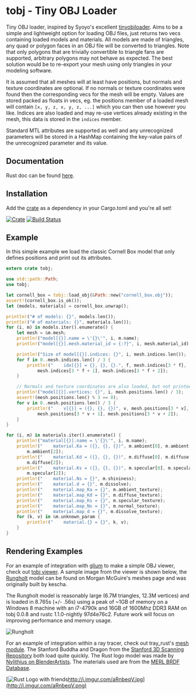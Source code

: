 tobj - Tiny OBJ Loader
===
Tiny OBJ loader, inspired by Syoyo's excellent [tinyobjloader](https://github.com/syoyo/tinyobjloader).
Aims to be a simple and lightweight option for loading OBJ files, just returns two vecs
containing loaded models and materials. All models are made of triangles, any quad or polygon faces in an
OBJ file will be converted to triangles. Note that only polygons that are trivially
convertible to triangle fans are supported, arbitrary polygons may not behave as expected.
The best solution would be to re-export your mesh using only triangles in your modeling software.

It is assumed that all meshes will at least have positions, but normals and texture coordinates
are optional. If no normals or texture coordinates were found then the corresponding vecs for
the mesh will be empty. Values are stored packed as floats in vecs, eg. the positions member of
a loaded mesh will contain `[x, y, z, x, y, z, ...]` which you can then use however you like.
Indices are also loaded and may re-use vertices already existing in the mesh, this data is
stored in the `indices` member.

Standard MTL attributes are supported as well and any unrecognized parameters will be stored in a
HashMap containing the key-value pairs of the unrecognized parameter and its value.

Documentation
---
Rust doc can be found [here](http://www.willusher.io/tobj/tobj/).

Installation
---
Add the [crate](https://crates.io/crates/tobj) as a dependency in your Cargo.toml and you're all set!

[![Crate](https://img.shields.io/crates/v/tobj.svg)](https://crates.io/crates/tobj)
[![Build Status](https://travis-ci.org/Twinklebear/tobj.svg?branch=master)](https://travis-ci.org/Twinklebear/tobj)

Example
---
In this simple example we load the classic Cornell Box model that only defines positions and
print out its attributes.

```rust
extern crate tobj;

use std::path::Path;
use tobj;

let cornell_box = tobj::load_obj(&Path::new("cornell_box.obj"));
assert!(cornell_box.is_ok());
let (models, materials) = cornell_box.unwrap();

println!("# of models: {}", models.len());
println!("# of materials: {}", materials.len());
for (i, m) in models.iter().enumerate() {
	let mesh = &m.mesh;
	println!("model[{}].name = \'{}\'", i, m.name);
	println!("model[{}].mesh.material_id = {:?}", i, mesh.material_id);

	println!("Size of model[{}].indices: {}", i, mesh.indices.len());
	for f in 0..mesh.indices.len() / 3 {
		println!("    idx[{}] = {}, {}, {}.", f, mesh.indices[3 * f],
			mesh.indices[3 * f + 1], mesh.indices[3 * f + 2]);
	}

	// Normals and texture coordinates are also loaded, but not printed in this example
	println!("model[{}].vertices: {}", i, mesh.positions.len() / 3);
	assert!(mesh.positions.len() % 3 == 0);
	for v in 0..mesh.positions.len() / 3 {
		println!("    v[{}] = ({}, {}, {})", v, mesh.positions[3 * v],
			mesh.positions[3 * v + 1], mesh.positions[3 * v + 2]);
	}
}

for (i, m) in materials.iter().enumerate() {
	println!("material[{}].name = \'{}\'", i, m.name);
	println!("    material.Ka = ({}, {}, {})", m.ambient[0], m.ambient[1],
		m.ambient[2]);
	println!("    material.Kd = ({}, {}, {})", m.diffuse[0], m.diffuse[1],
		m.diffuse[2]);
	println!("    material.Ks = ({}, {}, {})", m.specular[0], m.specular[1],
		m.specular[2]);
	println!("    material.Ns = {}", m.shininess);
	println!("    material.d = {}", m.dissolve);
	println!("    material.map_Ka = {}", m.ambient_texture);
	println!("    material.map_Kd = {}", m.diffuse_texture);
	println!("    material.map_Ks = {}", m.specular_texture);
	println!("    material.map_Ns = {}", m.normal_texture);
	println!("    material.map_d = {}", m.dissolve_texture);
	for (k, v) in &m.unknown_param {
		println!("    material.{} = {}", k, v);
	}
}
```

Rendering Examples
---
For an example of integration with [glium](https://github.com/tomaka/glium) to make a simple OBJ viewer, check out
[tobj viewer](https://github.com/Twinklebear/tobj_viewer). A sample image from the viewer is shown below,
the [Rungholt](http://graphics.cs.williams.edu/data/meshes.xml) model can be found on Morgan McGuire's meshes
page and was originally built by kescha.

The Rungholt model is reasonably large (6.7M triangles, 12.3M vertices) and is loaded in 8.765s (+/- .56s)
using a peak of ~1GB of memory on a Windows 8 machine with an i7-4790k and 16GB of 1600Mhz DDR3 RAM on 
tobj 0.0.8 and rustc 1.1.0-nightly 97d4e76c2. Future work will focus on improving performance and memory usage.

![Rungholt](http://i.imgur.com/wImyNG4.png)

For an example of integration within a ray tracer, check out tray\_rust's
[mesh module](https://github.com/Twinklebear/tray_rust/blob/master/src/geometry/mesh.rs).
The Stanford Buddha and Dragon from the [Stanford 3D Scanning Repository](http://graphics.stanford.edu/data/3Dscanrep/) both load quite quickly.
The Rust logo model was made by
[Nylithius on BlenderArtists](http://blenderartists.org/forum/showthread.php?362836-Rust-language-3D-logo). 
The materials used are from the [MERL BRDF Database](http://www.merl.com/brdf/).

[![Rust Logo with friends]()http://i.imgur.com/aRnbeqV.jpg](http://i.imgur.com/aRnbeqV.png)

